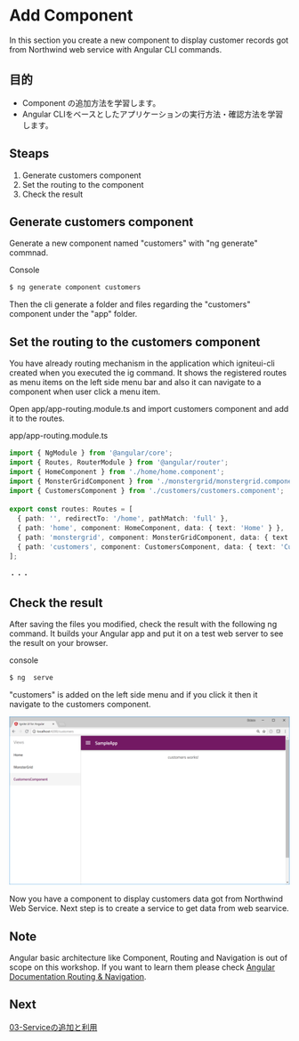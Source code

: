 # Add Component

In this section you create a new component to display customer records got from Northwind web service with Angular CLI commands.

## 目的
- Component の追加方法を学習します。
- Angular CLIをベースとしたアプリケーションの実行方法・確認方法を学習します。

## Steaps
1. Generate customers component
2. Set the routing to the component
3. Check the result

## Generate customers component

Generate a new component named "customers" with "ng generate" commnad.

Console

```sh
$ ng generate component customers
```

Then the cli generate a folder and files regarding the "customers" component under the "app" folder.

## Set the routing to the customers component

You have already routing mechanism in the application which igniteui-cli created when you executed the ig command. It shows the registered routes as menu items on the left side menu bar and also it can navigate to a component when user click a menu item.

Open app/app-routing.module.ts and import customers component and add it to the routes. 

app/app-routing.module.ts

```ts
import { NgModule } from '@angular/core';
import { Routes, RouterModule } from '@angular/router';
import { HomeComponent } from './home/home.component';
import { MonsterGridComponent } from './monstergrid/monstergrid.component';
import { CustomersComponent } from './customers/customers.component';

export const routes: Routes = [
  { path: '', redirectTo: '/home', pathMatch: 'full' },
  { path: 'home', component: HomeComponent, data: { text: 'Home' } },
  { path: 'monstergrid', component: MonsterGridComponent, data: { text: 'MonsterGrid' } },
  { path: 'customers', component: CustomersComponent, data: { text: 'CustomersComponent' } }
];

・・・
```
## Check the result

After saving the files you modified, check the result with the following ng command. It builds your Angular app and put it on a test web server to see the result on your browser.

console

```sh
$ ng  serve
```
"customers" is added on the left side menu and if you click it then it navigate to the customers component.

![](assets/02-01.png)

Now you have a component to display customers data got from Northwind Web Service. Next step is to create a service to get data from web searvice.

## Note
Angular basic architecture like Component, Routing and Navigation is out of scope on this workshop. If you want to learn them please check [Angular Documentation Routing & Navigation](https://angular.io/guide/router).


## Next
[03-Serviceの追加と利用](03-Serviceの追加と利用.md)


